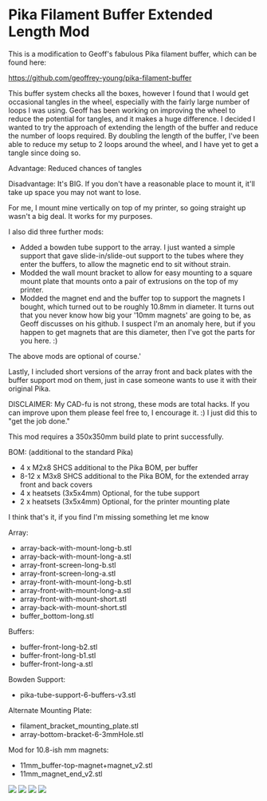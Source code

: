 # Pika Filament Buffer Extended Length Mod

This is a modification to Geoff's fabulous Pika filament buffer, which can be found here:

https://github.com/geoffrey-young/pika-filament-buffer

This buffer system checks all the boxes, however I found that I would get occasional tangles in the wheel, especially with the fairly large number of loops I was using.  Geoff has been working on improving the wheel to reduce the potential for tangles, and it makes a huge difference.   I decided I wanted to try the approach of extending the length of the buffer and reduce the number of loops required.  By doubling the length of the buffer, I've been able to reduce my setup to 2 loops around the wheel, and I have yet to get a tangle since doing so.

Advantage: Reduced chances of tangles

Disadvantage:  It's BIG.  If you don't have a reasonable place to mount it, it'll take up space you may not want to lose.  

For me, I mount mine vertically on top of my printer, so going straight up wasn't a big deal.  It works for my purposes.

I also did three further mods:

- Added a bowden tube support to the array.  I just wanted a simple support that gave slide-in/slide-out support to the tubes where they enter the buffers, to allow the magnetic end to sit without strain.
- Modded the wall mount bracket to allow for easy mounting to a square mount plate that mounts onto a pair of extrusions on the top of my printer.
- Modded the magnet end and the buffer top to support the magnets I bought, which turned out to be roughly 10.8mm in diameter.  It turns out that you never know how big your '10mm magnets' are going to be, as Geoff discusses on his github.  I suspect I'm an anomaly here, but if you happen to get magnets that are this diameter, then I've got the parts for you here. :) 

The above mods are optional of course.'

Lastly, I included short versions of the array front and back plates with the buffer support mod on them, just in case someone wants to use it with their original Pika.

DISCLAIMER:  My CAD-fu is not strong, these mods are total hacks.  If you can improve upon them please feel free to, I encourage it. :) I just did this to "get the job done."

This mod requires a 350x350mm build plate to print successfully.

BOM:
(additional to the standard Pika)
- 4 x M2x8 SHCS additional to the Pika BOM, per buffer
- 8-12 x M3x8 SHCS additional to the Pika BOM, for the extended array front and back covers
- 4 x heatsets (3x5x4mm) Optional, for the tube support
- 2 x heatsets (3x5x4mm) Optional, for the printer mounting plate

I think that's it, if you find I'm missing something let me know

Array:
- array-back-with-mount-long-b.stl
- array-back-with-mount-long-a.stl
- array-front-screen-long-b.stl
- array-front-screen-long-a.stl
- array-front-with-mount-long-b.stl
- array-front-with-mount-long-a.stl
- array-front-with-mount-short.stl
- array-back-with-mount-short.stl
- buffer_bottom-long.stl

Buffers:
- buffer-front-long-b2.stl
- buffer-front-long-b1.stl
- buffer-front-long-a.stl

Bowden Support:
- pika-tube-support-6-buffers-v3.stl

Alternate Mounting Plate:
- filament_bracket_mounting_plate.stl
- array-bottom-bracket-6-3mmHole.stl

Mod for 10.8-ish mm magnets:
- 11mm_buffer-top-magnet+magnet_v2.stl
- 11mm_magnet_end_v2.stl

![](./Images/ExtendedArray.jpeg)
![](./Images/ExtendedBuffer.jpeg)
![](./Images/BowdenSupport.jpeg)
![](./Images/AlternateMountPlate.jpeg)